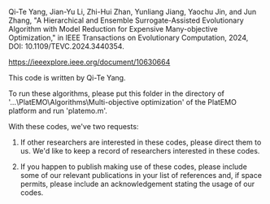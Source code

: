 Qi-Te Yang, Jian-Yu Li, Zhi-Hui Zhan, Yunliang Jiang, Yaochu Jin, and Jun Zhang, "A Hierarchical and Ensemble Surrogate-Assisted Evolutionary Algorithm with Model Reduction for Expensive Many-objective Optimization," in IEEE Transactions on Evolutionary Computation, 2024, DOI: 10.1109/TEVC.2024.3440354.

https://ieeexplore.ieee.org/document/10630664

This code is written by Qi-Te Yang.

To run these algorithms, please put this folder in the directory of '...\PlatEMO\Algorithms\Multi-objective optimization\' of the PlatEMO platform and run 'platemo.m'.

With these codes, we've two requests: 

1. If other researchers are interested in these codes, please direct them to us. We'd like to keep a record of researchers interested in these codes. 

2. If you happen to publish making use of these codes, please include some of our relevant publications in your list of references and, if space permits, please include an acknowledgement stating the usage of our codes. 

